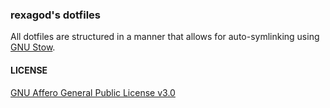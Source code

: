 ### rexagod's dotfiles

All dotfiles are structured in a manner that allows for auto-symlinking using [GNU Stow](https://command-not-found.com/stow).

#### LICENSE

[GNU Affero General Public License v3.0](./LICENSE)
